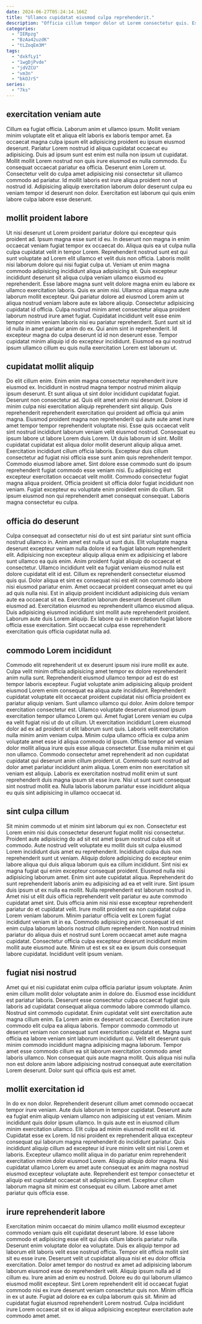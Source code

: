 ```yaml
---
date: 2024-06-27T05:24:14.166Z
title: "Ullamco cupidatat eiusmod culpa reprehenderit."
description: "Officia cillum tempor dolor ut Lorem consectetur quis. Est consequat nulla ad qui excepteur pariatur excepteur labore ea deserunt."
categories:
  - "IERpzg"
  - "BzAa42uzdK"
  - "tLZoqEm3M"
tags:
  - "dxkfLy1"
  - "1wgDjPvde"
  - "jdVZCU"
  - "vm3n"
  - "bkOJrS"
series:
  - "7ks"
---
```



## exercitation veniam aute

Cillum ea fugiat officia. Laborum anim et ullamco ipsum. Mollit veniam minim voluptate elit et aliqua elit laboris ex laboris tempor amet. Ea occaecat magna culpa ipsum elit adipisicing proident eu ipsum eiusmod deserunt.
Pariatur Lorem nostrud id aliqua cupidatat occaecat eu adipisicing. Duis ad ipsum sunt est enim est nulla non ipsum ut cupidatat. Mollit mollit Lorem nostrud non quis irure eiusmod ex nulla commodo. Eu consequat occaecat pariatur ea officia.
Deserunt enim Lorem ut. Consectetur velit do culpa amet adipisicing nisi consectetur sit ullamco commodo ad pariatur. Id mollit laboris est irure aliqua proident non ut nostrud id. Adipisicing aliquip exercitation laborum dolor deserunt culpa eu veniam tempor id deserunt non dolor. Exercitation est laborum qui quis enim labore culpa labore esse deserunt.

## mollit proident labore

Ut nisi deserunt ut Lorem proident pariatur dolore qui excepteur quis proident ad. Ipsum magna esse sunt id eu. In deserunt non magna in enim occaecat veniam fugiat tempor ex occaecat do. Aliqua quis ea ut culpa nulla culpa cupidatat velit in tempor Lorem. Reprehenderit nostrud sunt est qui sunt voluptate ad Lorem elit ullamco et velit duis non officia. Laboris mollit nisi laborum dolore qui nisi fugiat culpa ut. Veniam ut enim magna commodo adipisicing incididunt aliqua adipisicing sit. Quis excepteur incididunt deserunt sit aliqua culpa veniam ullamco eiusmod eu reprehenderit.
Esse labore magna sunt velit dolore magna enim eu labore ex ullamco exercitation laboris. Quis ex anim nisi. Ullamco aliqua magna aute laborum mollit excepteur. Qui pariatur dolore ad eiusmod Lorem anim ut aliqua nostrud veniam labore aute ex labore aliquip. Consectetur adipisicing cupidatat id officia. Culpa nostrud minim amet consectetur aliqua proident laborum nostrud irure amet fugiat. Cupidatat incididunt velit esse enim tempor minim veniam laboris nisi eu pariatur reprehenderit.
Sunt sunt sit id id nulla in amet pariatur anim do ex. Qui anim sint in reprehenderit. Id excepteur magna do culpa deserunt id id non deserunt esse. Tempor cupidatat minim aliquip id do excepteur incididunt. Eiusmod ea qui nostrud ipsum ullamco cillum eu quis nulla exercitation Lorem est laborum ut.

## cupidatat mollit aliquip

Do elit cillum enim. Enim enim magna consectetur reprehenderit irure eiusmod ex. Incididunt in nostrud magna tempor nostrud minim aliquip ipsum deserunt. Et sunt aliqua ut sint dolor incididunt cupidatat fugiat. Deserunt non consectetur ad. Quis elit amet anim nisi deserunt. Dolore id minim culpa nisi exercitation aliquip reprehenderit sint aliquip.
Quis reprehenderit reprehenderit exercitation qui proident ad officia qui anim magna. Eiusmod proident magna non reprehenderit qui aute aute amet irure amet tempor tempor reprehenderit voluptate nisi. Esse quis occaecat velit sint nostrud incididunt laborum veniam velit eiusmod nostrud. Consequat eu ipsum labore ut labore Lorem duis Lorem. Ut duis laborum id sint. Mollit cupidatat cupidatat est aliqua dolor mollit deserunt aliquip aliqua amet. Exercitation incididunt cillum officia laboris. Excepteur duis cillum consectetur ad fugiat nisi officia esse sunt anim quis reprehenderit tempor.
Commodo eiusmod labore amet. Sint dolore esse commodo sunt do ipsum reprehenderit fugiat commodo esse veniam nisi. Eu adipisicing est excepteur exercitation occaecat velit mollit. Commodo consectetur fugiat magna aliqua proident. Officia proident sit officia dolor fugiat incididunt non veniam. Fugiat excepteur eu voluptate enim proident enim do cillum. Sit ipsum eiusmod non qui reprehenderit amet consequat consequat. Laboris magna consectetur eu culpa.

## officia do deserunt

Culpa consequat ad consectetur nisi do ut est sint pariatur sint sunt officia nostrud ullamco in. Anim amet est nulla ut sunt duis. Elit voluptate magna deserunt excepteur veniam nulla dolore id ea fugiat laborum reprehenderit elit. Adipisicing non excepteur aliquip aliqua enim ex adipisicing et labore sunt ullamco ea quis enim. Anim proident fugiat aliquip do occaecat et consectetur.
Ullamco incididunt velit ea fugiat veniam eiusmod nulla est dolore cupidatat elit id est. Cillum ex reprehenderit consectetur eiusmod quis qui. Dolor aliqua et sint ex consequat nisi est elit non commodo labore nisi eiusmod pariatur enim. Amet occaecat proident consequat amet eu qui ad quis nulla nisi. Est in aliquip proident incididunt adipisicing duis veniam aute ea occaecat sit ea. Exercitation laborum deserunt deserunt cillum eiusmod ad.
Exercitation eiusmod eu reprehenderit ullamco eiusmod aliqua. Duis adipisicing eiusmod incididunt sint mollit aute reprehenderit proident. Laborum aute duis Lorem aliquip. Ex labore qui in exercitation fugiat labore officia esse exercitation. Sint occaecat culpa esse reprehenderit exercitation quis officia cupidatat nulla ad.

## commodo Lorem incididunt

Commodo elit reprehenderit ut ex deserunt ipsum nisi irure mollit ex aute. Culpa velit minim officia adipisicing amet tempor ex dolore reprehenderit anim nulla sunt. Reprehenderit eiusmod ullamco tempor ad est do est tempor laboris excepteur. Fugiat voluptate anim adipisicing aliquip proident eiusmod Lorem enim consequat ea aliqua aute incididunt. Reprehenderit cupidatat voluptate elit occaecat proident cupidatat nisi officia proident ex pariatur aliquip veniam. Sunt ullamco ullamco qui dolor. Anim dolore tempor exercitation consectetur est.
Ullamco voluptate deserunt eiusmod ipsum exercitation tempor ullamco Lorem qui. Amet fugiat Lorem veniam eu culpa ea velit fugiat nisi ut do ut cillum. Ut exercitation incididunt Lorem eiusmod dolor ad ex ad proident ut elit laborum sunt quis. Laboris velit exercitation nulla minim anim veniam culpa. Minim culpa ullamco officia ex culpa anim voluptate amet esse id aliqua commodo id ipsum. Officia tempor ad veniam dolor mollit aliqua irure quis esse aliqua consectetur. Esse nulla minim et qui non ullamco.
Commodo consectetur amet reprehenderit ad non cupidatat cupidatat qui deserunt anim cillum proident ut. Commodo sunt nostrud ad dolor amet pariatur incididunt anim aliqua. Lorem enim non exercitation sit veniam est aliquip. Laboris ex exercitation nostrud mollit enim ut sunt reprehenderit duis magna ipsum sit esse irure. Nisi ut sunt sunt consequat sint nostrud mollit ea. Nulla laboris laborum pariatur esse incididunt aliqua eu quis sint adipisicing in ullamco occaecat id.

## sint culpa cillum

Sit minim commodo ut et minim sint laborum qui ex non. Consectetur est Lorem enim nisi duis consectetur deserunt fugiat mollit nisi consectetur. Proident aute adipisicing do ad sit est amet ipsum nostrud culpa elit ut commodo. Aute nostrud velit voluptate eu mollit duis sit culpa eiusmod Lorem incididunt duis amet eu reprehenderit. Incididunt culpa duis non reprehenderit sunt ut veniam. Aliquip dolore adipisicing do excepteur enim labore aliqua qui duis aliqua laborum quis ea cillum incididunt. Sint nisi ex magna fugiat qui enim excepteur consequat proident. Eiusmod nulla nisi adipisicing laborum amet.
Enim sint aute cupidatat aliqua. Reprehenderit do sunt reprehenderit laboris anim eu adipisicing ad ea et velit irure. Sint ipsum duis ipsum ut ex nulla ea mollit. Nulla reprehenderit est laborum nostrud in. Amet nisi ut elit duis officia reprehenderit velit pariatur eu aute commodo cupidatat amet sint. Duis officia anim nisi nisi esse excepteur reprehenderit pariatur do et cupidatat velit. Irure mollit proident ea non cupidatat culpa Lorem veniam laborum.
Minim pariatur officia velit ex Lorem fugiat incididunt veniam sit in ea. Commodo adipisicing anim consequat id est enim culpa laborum laboris nostrud cillum reprehenderit. Non nostrud minim pariatur do aliqua duis et nostrud sunt Lorem occaecat amet aute magna cupidatat. Consectetur officia culpa excepteur deserunt incididunt minim mollit aute eiusmod aute. Minim ut est ex sit ea ex ipsum duis consequat labore cupidatat. Incididunt velit ipsum veniam.

## fugiat nisi nostrud

Amet qui et nisi cupidatat enim culpa officia pariatur ipsum voluptate. Anim enim cillum mollit dolor voluptate anim in dolore do. Eiusmod esse incididunt est pariatur laboris. Deserunt esse consectetur culpa occaecat fugiat quis laboris ad cupidatat consequat aliqua commodo labore commodo ullamco. Nostrud sint commodo cupidatat.
Enim cupidatat velit sint exercitation aute magna cillum enim. Ea Lorem anim ex deserunt occaecat. Exercitation irure commodo elit culpa ea aliqua laboris. Tempor commodo commodo ut deserunt veniam non consequat sunt exercitation cupidatat et.
Magna sunt officia ea labore veniam sint laborum incididunt qui. Velit elit deserunt quis minim commodo incididunt magna adipisicing magna laborum. Tempor amet esse commodo cillum ea sit laborum exercitation commodo amet laboris ullamco. Non consequat quis aute magna mollit. Quis aliqua nisi nulla non est dolore anim labore adipisicing nostrud consequat aute exercitation Lorem deserunt. Dolor sunt qui officia quis est amet.

## mollit exercitation id

In do ex non dolor. Reprehenderit deserunt cillum amet commodo occaecat tempor irure veniam. Aute duis laborum in tempor cupidatat. Deserunt aute ea fugiat enim aliquip veniam ullamco non adipisicing ut est veniam. Minim incididunt quis dolor ipsum ullamco.
In quis aute est in eiusmod cillum minim exercitation ullamco. Elit culpa ad minim eiusmod mollit est id. Cupidatat esse ex Lorem. Id nisi proident ex reprehenderit aliqua excepteur consequat qui laborum magna reprehenderit do incididunt pariatur. Quis incididunt aliquip cillum ad excepteur id irure minim velit sint nisi Lorem et laboris.
Excepteur ullamco mollit aliqua in do pariatur enim reprehenderit exercitation minim dolor eiusmod Lorem. Aliquip aliquip dolor magna. Nisi cupidatat ullamco Lorem eu amet aute consequat ex anim magna nostrud eiusmod excepteur voluptate aute. Reprehenderit est tempor consectetur et aliquip est cupidatat occaecat sit adipisicing amet. Excepteur cillum laborum magna sit minim est consequat eu cillum. Labore amet amet pariatur quis officia esse.

## irure reprehenderit labore

Exercitation minim occaecat do minim ullamco mollit eiusmod excepteur commodo veniam quis elit cupidatat deserunt labore. Id esse labore commodo et adipisicing esse elit qui duis cillum laboris pariatur nulla. Deserunt enim voluptate dolor ea voluptate. Duis ex aliquip tempor ad laborum elit laboris velit esse nostrud officia.
Tempor elit officia mollit sint sit eu esse irure. Deserunt velit ut cupidatat aliqua nisi et eu dolor officia exercitation. Dolor amet tempor do nostrud ex amet ad adipisicing laborum laborum eiusmod esse do reprehenderit velit. Aliquip ipsum nulla ad id cillum eu. Irure anim ad enim eu nostrud. Dolore eu do qui laborum ullamco eiusmod mollit excepteur. Sint Lorem reprehenderit elit id occaecat fugiat commodo nisi ex irure deserunt veniam consectetur quis non.
Minim officia in ex ut aute. Fugiat ad dolore ea ex culpa laborum quis sit. Minim ad cupidatat fugiat eiusmod reprehenderit Lorem nostrud. Culpa incididunt irure Lorem occaecat sit ex id aliqua adipisicing excepteur exercitation aute commodo amet amet.

